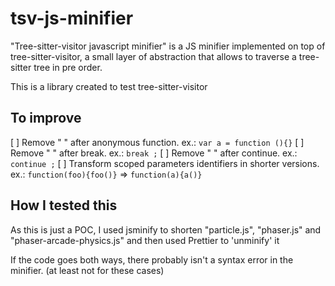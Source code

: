 # tsv-js-minifier

"Tree-sitter-visitor javascript minifier" is a JS minifier implemented on top of
tree-sitter-visitor, a small layer of abstraction that allows to traverse a
tree-sitter tree in pre order.

This is a library created to test tree-sitter-visitor

## To improve

[ ] Remove " " after anonymous function. ex.: `var a = function (){}`
[ ] Remove " " after break. ex.: `break ;`
[ ] Remove " " after continue. ex.: `continue ;`
[ ] Transform scoped parameters identifiers in shorter versions. ex.: `function(foo){foo()}` => `function(a){a()}`

## How I tested this

As this is just a POC, I used jsminify to shorten "particle.js", "phaser.js"
and "phaser-arcade-physics.js" and then used Prettier to 'unminify' it

If the code goes both ways, there probably isn't a syntax error in the minifier.
(at least not for these cases)
